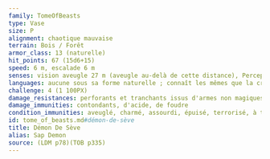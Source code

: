 ```yaml
---
family: TomeOfBeasts
type: Vase
size: P
alignment: chaotique mauvaise
terrain: Bois / Forêt
armor_class: 13 (naturelle)
hit_points: 67 (15d6+15)
speed: 6 m, escalade 6 m
senses: vision aveugle 27 m (aveugle au-delà de cette distance), Perception passive 12
languages: aucune sous sa forme naturelle ; connaît les mêmes que la créature qu'il domine.
challenge: 4 (1 100PX)
damage_resistances: perforants et tranchants issus d'armes non magiques
damage_immunities: contondants, d'acide, de foudre
condition_immunities: aveuglé, charmé, assourdi, épuisé, terrorisé, à terre
id: tome_of_beasts.md#démon-de-sève
title: Démon De Sève
alias: Sap Demon
source: (LDM p78)(TOB p335)
---
```



